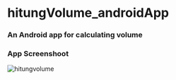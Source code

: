 # hitungVolume_androidApp

### An Android app for calculating volume 

### App Screenshoot
![hitungvolume](https://user-images.githubusercontent.com/32861143/52547213-9bc48e00-2df8-11e9-926e-92d9d7e9c034.png)
